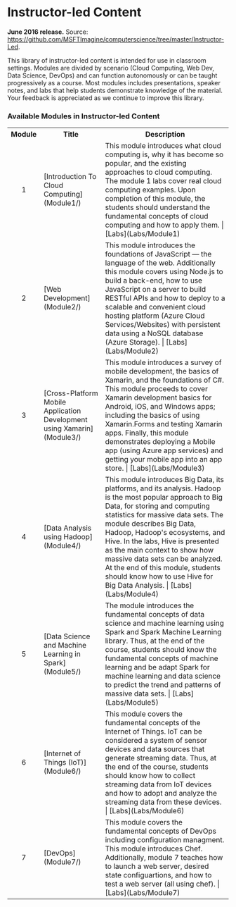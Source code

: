 <html lang="en">
   <head>
      <meta charset="utf-8">
      <meta http-equiv="X-UA-Compatible" content="IE=edge">
      <meta name="viewport" content="width=device-width, initial-scale=1">
      <title>Academic Resources / Instructor-led Content</title>
	  <link rel="stylesheet" href="style.css">
   </head>
   <body id="home">
      <div class="container">
         <div class="jumbotron">
            <h1>Instructor-led Content</h1>
            <p><b>June 2016 release.</b> Source: <a href="https://github.com/MSFTImagine/computerscience/tree/master/Instructor-Led">https://github.com/MSFTImagine/computerscience/tree/master/Instructor-Led</a>.</p>
            <p>
            This library of instructor-led content is intended for use in classroom settings. Modules are divided by scenario (Cloud Computing, Web Dev, Data Science, DevOps) and can function autonomously or can be taught progressively as a course. Most modules includes presentations, speaker notes, and labs that help students demonstrate knowledge of the material. Your feedback is appreciated as we continue to improve this library.
            </p>
            </div>
         </div>
         <div class="panel panel-default">
            <div class="panel-heading">
               <h3 class="panel-title">Available Modules in Instructor-led Content</h3>
            </div>
            <div class="panel-body">
               <table class="table table-bordered table-hover">
                  <col width="1*">
                  <col width="3*">
                  <col width="5*">
                  <tr>
                     <th>Module</th>
                     <th align="center">Title</th>
                     <th>Description</th>
                  </tr>
                  <tr>
                     <td align="center">1</td>
                     <td>[Introduction To Cloud Computing](Module1/)</td>
                     <td>This module introduces what cloud computing is, why it has become so popular, and the existing approaches to cloud computing. The module 1 labs cover real cloud computing examples. Upon completion of this module, the students should understand the fundamental concepts of cloud computing and how to apply them. | [Labs](Labs/Module1)
                     </td>
                  </tr>
                  <tr>
                     <td align="center">2</td>
                     <td>[Web Development](Module2/)</td>
                     <td>This module introduces the foundations of JavaScript — the language of the web. Additionally this module covers using Node.js to build a back-end, how to use JavaScript on a server to build RESTful APIs and how to deploy to a scalable and convenient cloud hosting platform (Azure Cloud Services/Websites) with persistent data using a NoSQL database (Azure Storage). | [Labs](Labs/Module2)
                     </td>
                  </tr>
                  <tr>
                     <td align="center">3</td>
                     <td>[Cross-Platform Mobile Application Development using Xamarin](Module3/)</td>
                     <td>This module introduces a survey of mobile development, the basics of Xamarin, and the foundations of C#. This module proceeds to cover Xamarin development basics for Android, iOS, and Windows apps; including the basics of using Xamarin.Forms and testing Xamarin apps. Finally, this module demonstrates deploying a Mobile app (using Azure app services) and getting your mobile app into an app store. | [Labs](Labs/Module3)
                     </td>
                  </tr>		
                  <tr>
                     <td align="center">4</td>
                     <td>[Data Analysis using Hadoop](Module4/)</td>
                     <td>This module introduces Big Data, its platforms, and its analysis. Hadoop is the most popular approach to Big Data, for storing and computing statistics for massive data sets. The module describes Big Data, Hadoop, Hadoop's ecosystems, and Hive. In the labs, Hive is presented as the main context to show how massive data sets can be analyzed. At the end of this module, students should know how to use Hive for Big Data Analysis. | [Labs](Labs/Module4)
                     </td>
                  </tr>
                  <tr>
                     <td align="center">5</td>
                     <td>[Data Science and Machine Learning in Spark](Module5/)</td>
                     <td>The module introduces the fundamental concepts of data science and machine learning using Spark and Spark Machine Learning library. Thus, at the end of the course, students should know the fundamental concepts of machine learning and be adapt Spark for machine learning and data science to predict the trend and patterns of massive data sets. | [Labs](Labs/Module5)
                     </td>
                  </tr>
                  <tr>
                     <td align="center">6</td>
                     <td>[Internet of Things (IoT)](Module6/)</td>
                     <td>This module covers the fundamental concepts of the Internet of Things. IoT can be considered a system of sensor devices and data sources that generate streaming data. Thus, at the end of the course, students should know how to collect streaming data from IoT devices and how to adopt and analyze the streaming data from these devices. | [Labs](Labs/Module6)
                     </td>
                  </tr>
                  <tr>
                     <td align="center">7</td>
                     <td>[DevOps](Module7/)</td>
                     <td>This module covers the fundamental concepts of DevOps including configuration managment. This module introduces Chef. Additionally, module 7 teaches how to launch a web server, desired state configuartions, and how to test a web server (all using chef). | [Labs](Labs/Module7)
                     </td>
                  </tr>
               </table>
            </div>
         </div>
      </div>
   </body>
</html>
